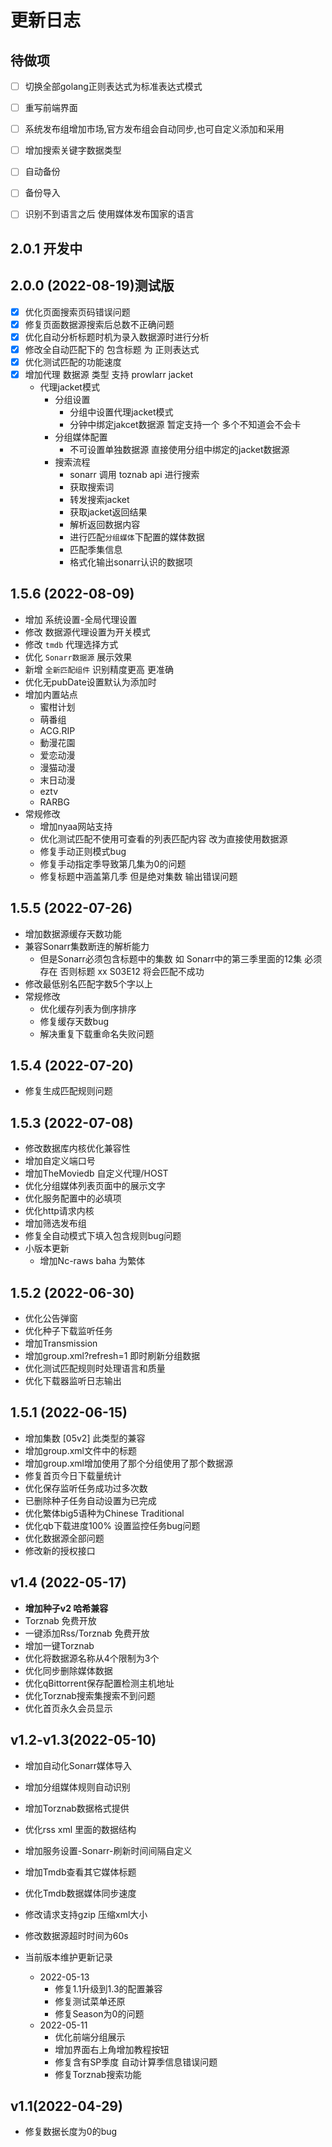 # 更新日志
## 待做项
- [ ] 切换全部golang正则表达式为标准表达式模式
- [ ] 重写前端界面
- [ ] 系统发布组增加市场,官方发布组会自动同步,也可自定义添加和采用
- [ ] 增加搜索关键字数据类型
- [ ] 自动备份
- [ ] 备份导入
- [ ] 识别不到语言之后 使用媒体发布国家的语言


## 2.0.1 开发中


## 2.0.0 (2022-08-19)测试版
- [x] 优化页面搜索页码错误问题
- [x] 修复页面数据源搜索后总数不正确问题
- [x] 优化自动分析标题时机为录入数据源时进行分析
- [x] 修改全自动匹配下的 包含标题 为 正则表达式
- [x] 优化测试匹配的功能速度
- [x] 增加代理 数据源 类型 支持 prowlarr jacket
  - 代理jacket模式
    - 分组设置
       - 分组中设置代理jacket模式
       - 分钟中绑定jakcet数据源 暂定支持一个 多个不知道会不会卡
    - 分组媒体配置
      - 不可设置单独数据源 直接使用分组中绑定的jacket数据源
    - 搜索流程
      - sonarr 调用 toznab api 进行搜索
      - 获取搜索词
      - 转发搜索jacket 
      - 获取jacket返回结果
      - 解析返回数据内容
      - 进行匹配`分组媒体`下配置的媒体数据
      - 匹配季集信息
      - 格式化输出sonarr认识的数据项
    

## 1.5.6 (2022-08-09) 
- 增加 系统设置-全局代理设置
- 修改 数据源代理设置为开关模式
- 修改 `tmdb` 代理选择方式
- 优化 `Sonarr数据源` 展示效果
- 新增 `全新匹配组件` 识别精度更高 更准确
- 优化无pubDate设置默认为添加时
- 增加内置站点
  - 蜜柑计划
  - 萌番组
  - ACG.RIP
  - 動漫花園
  - 爱恋动漫
  - 漫猫动漫
  - 末日动漫
  - eztv
  - RARBG
- 常规修改
  - 增加nyaa网站支持
  - 优化测试匹配不使用可查看的列表匹配内容 改为直接使用数据源
  - 修复手动正则模式bug
  - 修复手动指定季导致第几集为0的问题
  - 修复标题中涵盖第几季 但是绝对集数 输出错误问题

## 1.5.5 (2022-07-26)
- 增加数据源缓存天数功能
- 兼容Sonarr集数断连的解析能力
  - 但是Sonarr必须包含标题中的集数 如 Sonarr中的第三季里面的12集 必须存在 否则标题 xx S03E12 将会匹配不成功
- 修改最低别名匹配字数5个字以上
- 常规修改
  - 优化缓存列表为倒序排序
  - 修复缓存天数bug
  - 解决重复下载重命名失败问题


## 1.5.4 (2022-07-20)
- 修复生成匹配规则问题


## 1.5.3 (2022-07-08)
- 修改数据库内核优化兼容性
- 增加自定义端口号
- 增加TheMoviedb 自定义代理/HOST
- 优化分组媒体列表页面中的展示文字
- 优化服务配置中的必填项
- 优化http请求内核
- 增加筛选发布组
- 修复全自动模式下填入包含规则bug问题
- 小版本更新
  - 增加Nc-raws baha 为繁体

## 1.5.2 (2022-06-30)
- 优化公告弹窗
- 优化种子下载监听任务
- 增加Transmission
- 增加group.xml?refresh=1 即时刷新分组数据
- 优化测试匹配规则时处理语言和质量
- 优化下载器监听日志输出

## 1.5.1 (2022-06-15)
- 增加集数 [05v2] 此类型的兼容
- 增加group.xml文件中的标题
- 增加group.xml增加使用了那个分组使用了那个数据源
- 修复首页今日下载量统计
- 优化保存监听任务成功过多次数
- 已删除种子任务自动设置为已完成
- 优化繁体big5语种为Chinese Traditional
- 优化qb下载进度100% 设置监控任务bug问题
- 优化数据源全部问题
- 修改新的授权接口

## v1.4 (2022-05-17) 

- **增加种子v2 哈希兼容**
- Torznab 免费开放
- 一键添加Rss/Torznab 免费开放
- 增加一键Torznab
- 优化将数据源名称从4个限制为3个
- 优化同步删除媒体数据
- 优化qBittorrent保存配置检测主机地址
- 优化Torznab搜索集搜索不到问题
- 优化首页永久会员显示


## v1.2-v1.3(2022-05-10)

- 增加自动化Sonarr媒体导入
- 增加分组媒体规则自动识别
- 增加Torznab数据格式提供
- 优化rss xml 里面的数据结构
- 增加服务设置-Sonarr-刷新时间间隔自定义
- 增加Tmdb查看其它媒体标题
- 优化Tmdb数据媒体同步速度
- 修改请求支持gzip 压缩xml大小
- 修改数据源超时时间为60s


- 当前版本维护更新记录
  - 2022-05-13 
    - 修复1.1升级到1.3的配置兼容
    - 修复测试菜单还原
    - 修复Season为0的问题
  - 2022-05-11 
    - 优化前端分组展示
    - 增加界面右上角增加教程按钮
    - 修复含有SP季度 自动计算季信息错误问题
    - 修复Torznab搜索功能

## v1.1(2022-04-29)

- 修复数据长度为0的bug